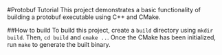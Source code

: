 #Protobuf Tutorial
This project demonstrates a basic functionality of building a protobuf executable using C++ and CMake.

##How to build
To build this project, create a `build` directory using `mkdir build`. Then, `cd build` and `cmake ..`. Once the CMake has been initialized, run `make` to generate the built binary.

